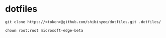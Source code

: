 # dotfiles
```
git clone https://<token>@github.com/shibinyeo/dotfiles.git .dotfiles/
```

```
chown root:root microsoft-edge-beta
```
